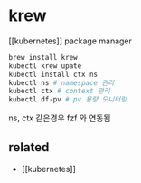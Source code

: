 # krew

[[kubernetes]] package manager

```sh
brew install krew
kubectl krew upate
kubectl install ctx ns
kubectl ns # namespace 관리
kubectl ctx # context 관리
kubectl df-pv # pv 용량 모니터링
```

ns, ctx 같은경우 fzf 와 연동됨

## related
- [[kubernetes]]
